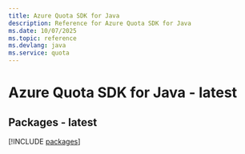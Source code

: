 ```yaml
---
title: Azure Quota SDK for Java
description: Reference for Azure Quota SDK for Java
ms.date: 10/07/2025
ms.topic: reference
ms.devlang: java
ms.service: quota
---
```

# Azure Quota SDK for Java - latest
## Packages - latest
[!INCLUDE [packages](quota-index.md)]